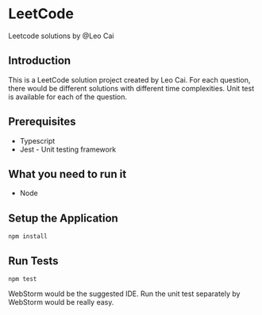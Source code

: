 # LeetCode
Leetcode solutions by @Leo Cai

## Introduction

This is a LeetCode solution project created by Leo Cai.
For each question, there would be different solutions with different time complexities.
Unit test is available for each of the question.

## Prerequisites

- Typescript
- Jest - Unit testing framework

## What you need to run it

- Node

## Setup the Application

`npm install`

## Run Tests

`npm test`

WebStorm would be the suggested IDE. Run the unit test separately by WebStorm would be really easy.
